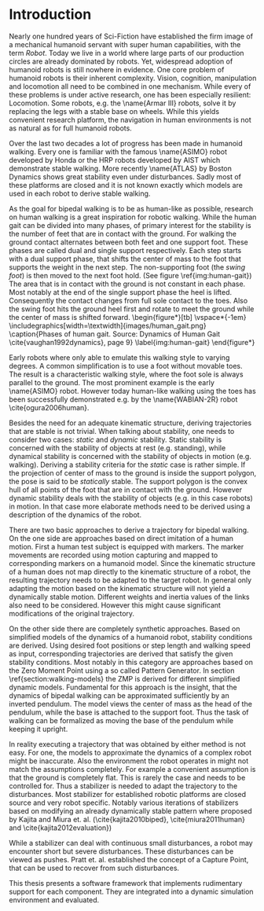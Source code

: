 # Introduction

Nearly one hundred years of Sci-Fiction have established the firm image
of a mechanical humanoid servant with super human capabilities, with the term
*Robot*.
Today we live in a world where large parts of our production circles are already
dominated by robots. Yet, widespread adoption of humanoid robots is still nowhere in evidence.
One core problem of humanoid robots is their inherent complexity.
Vision, cognition, manipulation and locomotion all need to be combined in one mechanism.
While every of these problems is under active research, one has been especially resilient: Locomotion.
Some robots, e.g. the \name{Armar III} robots, solve it by replacing the legs
with a stable base on wheels. While this yields convenient research platform,
the navigation in human environments is not as natural as for full humanoid robots.

Over the last two decades a lot of progress has been made in humanoid walking.
Every one is familiar with the famous \name{ASIMO} robot developed by Honda or the HRP
robots developed by AIST which demonstrate stable walking.
More recently \name{ATLAS} by Boston Dynamics shows great stability even under disturbances.
Sadly most of these platforms are closed and it is not known exactly which models
are used in each robot to derive stable walking.

As the goal for bipedal walking is to be as human-like as possible, research on
human walking is a great inspiration for robotic walking.
While the human gait can be divided into many phases, of primary interest for the stability is the number of
feet that are in contact with the ground. For walking the ground contact alternates between both feet
and one support foot. These phases are called dual and single support respectively.
Each step starts with a dual support phase, that shifts the center of mass to the foot that supports the weight in the next step.
The non-supporting foot (the *swing foot*) is then moved to the next foot hold. (See figure \ref{img:human-gait})
The area that is in contact with the ground is not constant in each phase.
Most notably at the end of the single support phase the heel is lifted. Consequently the contact changes
from full sole contact to the toes.
Also the swing foot hits the ground heel first and rotate to meet the ground while the center of mass
is shifted forward.
\begin{figure*}[tb]
\vspace*{-1em}
\includegraphics[width=\textwidth]{images/human_gait.png}
\caption{Phases of human gait. Source: Dynamics of Human Gait \cite{vaughan1992dynamics}, page 9}
\label{img:human-gait}
\end{figure*}

Early robots where only able to emulate this walking style to varying degrees.
A common simplification is to use a foot without movable toes.
The result is a characteristic walking style, where the foot sole is always parallel to the ground.
The most prominent example is the early \name{ASIMO} robot.
However today human-like walking using the toes has been successfully demonstrated e.g. by the \name{WABIAN-2R} robot \cite{ogura2006human}.

Besides the need for an adequate kinematic structure, deriving trajectories that are stable is
not trivial.
When talking about stability, one needs to consider two cases: *static* and *dynamic* stability.
Static stability is concerned with the stability of objects at rest (e.g. standing), while dynamical stability is concerned
with the stability of objects in motion (e.g. walking).
Deriving a stability criteria for the *static* case is rather simple.
If the projection of center of mass to the ground is inside the support polygon,
the pose is said to be *statically* stable.
The support polygon is the convex hull of all points of the foot that are in contact with the ground.
However dynamic stability deals with the stability of objects (e.g. in this case robots) in motion.
In that case more elaborate methods need to be derived using a description of the dynamics of the robot.

There are two basic approaches to derive a trajectory for bipedal walking.
On the one side are approaches based on direct imitation of a human motion.
First a human test subject is equipped with markers.
The marker movements are recorded using motion capturing and mapped to corresponding
markers on a humanoid model.
Since the kinematic structure of a human does not map directly to the kinematic structure of a robot,
the resulting trajectory needs to be adapted to the target robot.
In general only adapting the motion based on the kinematic structure will not yield a dynamically stable motion.
Different weights and inertia values of the links also need to be considered.
However this might cause significant modifications of the original trajectory.

On the other side there are completely synthetic approaches. Based on simplified
models of the dynamics of a humanoid robot, stability conditions are derived.
Using desired foot positions or step length and walking speed as input, corresponding
trajectories are derived that satisfy the given stability conditions.
Most notably in this category are approaches based on the Zero Moment Point using a so called Pattern Generator.
In section \ref{section:walking-models} the ZMP is derived for different simplified
dynamic models. Fundamental for this approach is the insight, that the dynamics
of bipedal walking can be approximated sufficiently by an inverted pendulum.
The model views the center of mass as the head of the pendulum, while the base
is attached to the support foot.
Thus the task of walking can be formalized as moving the base of the pendulum
while keeping it upright.

In reality executing a trajectory that was obtained by either method is not easy.
For one, the models to approximate the dynamics of a complex robot might be inaccurate.
Also the environment the robot operates in might not match the assumptions completely.
For example a convenient assumption is that the ground is completely flat. This is rarely the
case and needs to be controlled for.
Thus a stabilizer is needed to adapt the trajectory to the disturbances.
Most stabilizer for established robotic platforms are closed source and very
robot specific. Notably various iterations of stabilizers based on modifying
an already dynamically stable pattern where proposed by Kajita and Miura et. al.
(\cite{kajita2010biped}, \cite{miura2011human} and \cite{kajita2012evaluation})

While a stabilizer can deal with continuous small disturbances, a robot may
encounter short but severe disturbances. These disturbances can be viewed
as pushes. Pratt et. al. established the concept of a Capture Point,
that can be used to recover from such disturbances.

This thesis presents a software framework that implements rudimentary support
for each component. They are integrated into a dynamic simulation environment
and evaluated.

